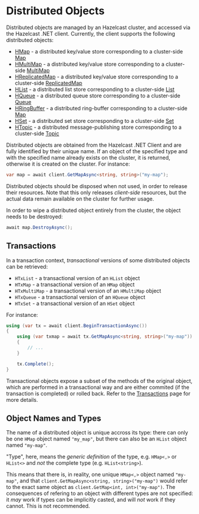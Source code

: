 # Distributed Objects

Distributed objects are managed by an Hazelcast cluster, and accessed via the Hazelcast .NET client. Currently, the client supports the following distributed objects:

* [HMap](distributed-objects/hmap.md) - a distributed key/value store corresponding to a cluster-side [Map](https://docs.hazelcast.com/imdg/latest/data-structures/map.html)
* [HMultiMap](distributed-objects/hmap.md) - a distributed key/value store corresponding to a cluster-side [MultiMap](https://docs.hazelcast.com/imdg/latest/data-structures/multimap.html)
* [HReplicatedMap](distributed-objects/hmap.md) - a distributed key/value store corresponding to a cluster-side [ReplicatedMap](https://docs.hazelcast.com/imdg/latest/data-structures/replicated-map.html)
* [HList](distributed-objects/hlist.md) - a distributed list store corresponding to a cluster-side [List](https://docs.hazelcast.com/imdg/latest/data-structures/list.html)
* [HQueue](distributed-objects/hqueue.md) - a distributed queue store corresponding to a cluster-side [Queue](https://docs.hazelcast.com/imdg/latest/data-structures/queue.html)
* [HRingBuffer](distributed-objects/hringbuffer.md) - a distributed ring-buffer corresponding to a cluster-side [Map](https://docs.hazelcast.com/imdg/latest/data-structures/ringbuffer.html)
* [HSet](distributed-objects/hset.md) - a distributed set store corresponding to a cluster-side [Set](https://docs.hazelcast.com/imdg/latest/data-structures/set.html)
* [HTopic](distributed-objects/htopic.md) - a distributed message-publishing store corresponding to a cluster-side [Topic](https://docs.hazelcast.com/imdg/latest/data-structures/topic.html)

Distributed objects are obtained from the Hazelcast .NET Client and are fully identified by their unique name. If an object of the specified type and with the specified name already exists on the cluster, it is returned, otherwise it is created on the cluster. For instance:

```csharp
var map = await client.GetMapAsync<string, string>("my-map");
```

Distributed objects should be disposed when not used, in order to release their resources. Note that this only releases *client-side* resources, but the actual data remain available on the cluster for further usage.

In order to wipe a distributed object entirely from the cluster, the object needs to be destroyed:

```csharp
await map.DestroyAsync();
```

## Transactions

In a transaction context, *transactional* versions of some distributed objects can be retrieved:

* `HTxList` - a transactional version of an `HList` object
* `HTxMap` - a transactional version of an `HMap` object
* `HTxMultiMap` - a transactional version of an `HMultiMap` object
* `HTxQueue` - a transactional version of an `HQueue` object
* `HTxSet` - a transactional version of an `HSet` object

For instance:

```csharp
using (var tx = await client.BeginTransactionAsync())
{
    using (var txmap = await tx.GetMapAsync<string, string>("my-map"))
    {
        // ...    
    }

    tx.Complete();
}
```

Transactional objects expose a subset of the methods of the original object, which are performed in a transactional way and are either commited (if the transaction is completed) or rolled back. Refer to the [Transactions](transactions.md) page for more details.

## Object Names and Types

The name of a distributed object is unique accross its type: there can only be one `HMap` object named `"my_map"`, but there can also be an `HList` object named `"my-map"`.

"Type", here, means the *generic definition* of the type, e.g. `HMap<,>` or `HList<>` and *not* the complete type (e.g. `HList<string>`).

This means that there is, in reality, one unique `HMap<,>` object named `"my-map"`, and that `client.GetMapAsync<string, string>("my-map")` would refer to the exact same object as `client.GetMap<int, int>("my-map")`. The consequences of refering to an object with different types are not specified: it *may* work if types can be implicitly casted, and will *not* work if they cannot. This is not recommended.